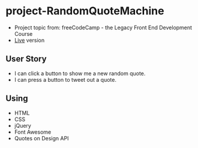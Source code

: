 # project-RandomQuoteMachine
* Project topic from: freeCodeCamp - the Legacy Front End Development Course
* [Live](https://codepen.io/pocoapocochen/full/pVbRBg) version

## User Story
* I can click a button to show me a new random quote.
* I can press a button to tweet out a quote.

## Using
* HTML
* CSS
* jQuery
* Font Awesome
* Quotes on Design API
